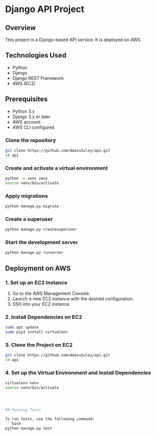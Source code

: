 # Django API Project

## Overview
This project is a Django-based API service. It is deployed on AWS.

## Technologies Used
- Python
- Django
- Django REST Framework
- AWS (EC2)

## Prerequisites
- Python 3.x
- Django 3.x or later
- AWS account
- AWS CLI configured

### Clone the repository
```bash
git clone https://github.com/AmasuSuley/api.git
cd api
```

### Create and activate a virtual environment
```bash
python -m venv venv
source venv/bin/activate 
```

### Apply migrations
```bash
python manage.py migrate
```

### Create a superuser
```bash
python manage.py createsuperuser
```

### Start the development server
```bash
python manage.py runserver
```

## Deployment on AWS

### 1. Set up an EC2 Instance

1. Go to the AWS Management Console.
2. Launch a new EC2 instance with the desired configuration.
3. SSH into your EC2 instance.

### 2. Install Dependencies on EC2

```bash
sudo apt update
sudo pip3 install virtualenv
```

### 3. Clone the Project on EC2

```bash
git clone https://github.com/AmasuSuley/api.git
cd api
```

### 4. Set up the Virtual Environment and Install Dependencies

```bash
virtualenv venv
source venv/bin/activate




## Running Tests

To run tests, use the following command:
```bash
python manage.py test
```

